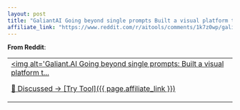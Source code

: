 ```yaml
---
layout: post
title: "GaliantAI Going beyond single prompts Built a visual platform to chain AI m"
affiliate_link: "https://www.reddit.com/r/aitools/comments/1k7z0wp/galiantai_going_beyond_single_prompts_built_a/?ref=autoverse&utm_source=autoverse"
---
```


**From Reddit**:  
*<table> <tr><td> <a href='https://www.reddit.com/r/aitools/comments/1k7z0wp/galiantai_going_beyond_single_prompts_built_a/'> <img alt='Galiant.AI Going beyond single prompts: Built a visual platform t...*

💬 Discussed → [Try Tool]({{ page.affiliate_link }})  


